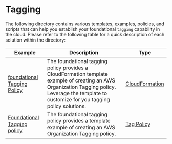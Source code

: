 # Tagging

The following directory contains various templates, examples, policies, and scripts that can help you establish your foundational `tagging` capability in the cloud. Please refer to the following table for a quick description of each solution within the directory:

| Example | Description | Type |
| --------------- | ----------- | ---- |
| [foundational Tagging Policy](./cfn-foundational-tagging-policy/) | The foundational tagging policy provides a CloudFormation template example of creating an AWS Organization Tagging policy. Leverage the template to customize for you tagging policy solutions. | [CloudFormation](./cfn-foundational-tagging-policy/) |
| [Foundational Tagging policy](./tagging-policy-foundational/) | The foundational tagging policy provides a template example of creating an AWS Organization Tagging policy. | [Tag Policy](./tagging-policy-foundational/) |
